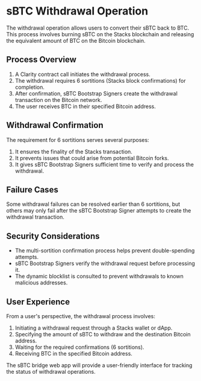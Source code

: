 # sBTC Withdrawal Operation

The withdrawal operation allows users to convert their sBTC back to BTC. This process involves burning sBTC on the Stacks blockchain and releasing the equivalent amount of BTC on the Bitcoin blockchain.

## Process Overview

1. A Clarity contract call initiates the withdrawal process.
2. The withdrawal requires 6 sortitions (Stacks block confirmations) for completion.
3. After confirmation, sBTC Bootstrap Signers create the withdrawal transaction on the Bitcoin network.
4. The user receives BTC in their specified Bitcoin address.

## Withdrawal Confirmation

The requirement for 6 sortitions serves several purposes:

1. It ensures the finality of the Stacks transaction.
2. It prevents issues that could arise from potential Bitcoin forks.
3. It gives sBTC Bootstrap Signers sufficient time to verify and process the withdrawal.

## Failure Cases

Some withdrawal failures can be resolved earlier than 6 sortitions, but others may only fail after the sBTC Bootstrap Signer attempts to create the withdrawal transaction.

## Security Considerations

- The multi-sortition confirmation process helps prevent double-spending attempts.
- sBTC Bootstrap Signers verify the withdrawal request before processing it.
- The dynamic blocklist is consulted to prevent withdrawals to known malicious addresses.

## User Experience

From a user's perspective, the withdrawal process involves:

1. Initiating a withdrawal request through a Stacks wallet or dApp.
2. Specifying the amount of sBTC to withdraw and the destination Bitcoin address.
3. Waiting for the required confirmations (6 sortitions).
4. Receiving BTC in the specified Bitcoin address.

The sBTC bridge web app will provide a user-friendly interface for tracking the status of withdrawal operations.
